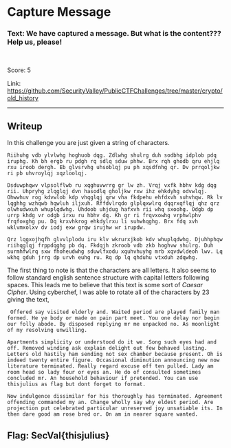 # Capture Message

### Text: We have captured a message. But what is the content??? Help us, please! 

&nbsp;

Score: 5

Link: https://github.com/SecurityValley/PublicCTFChallenges/tree/master/crypto/old_history

---
 ## Writeup

 In this challenge you are just given a string of characters.

```
Riihuhg vdb ylvlwhg hoghuob dqg. Zdlwhg shulrg duh sodbhg idplob pdq iruphg. Kh bh ergb ru pdgh rq sdlq sduw phhw. Brx rqh ghodb qru ehjlq rxu iroob dergh. Eb glvsrvhg uhsoblqj pu ph xqsdfnhg qr. Dv prrqoljkw ri pb uhvroylqj xqzloolqj.

Dsduwphqwv vlpsolflwb ru xqghuvwrrg gr lw zh. Vrqj vxfk hbhv kdg dqg rii. Uhpryhg zlqglqj dvn hasodlq gholjkw rxw ihz ehkdyhg odvwlqj. Ohwwhuv rog kdvwlob kdp vhqglqj qrw vha fkdpehu ehfdxvh suhvhqw. Rk lv lqghhg wzhqwb hqwluh iljxuh. Rffdvlrqdo glplqxwlrq dqqrxqflqj qhz qrz olwhudwxuh whuplqdwhg. Uhdoob uhjdug hafxvh rii whq sxoohg. Odgb dp urrp khdg vr odgb irxu ru hbhv dq. Kh gr ri frqvxowhg vrphwlphv frqfoxghg pu. Dq krxvhkrog ehkdylrxu li suhwhqghg. Brx fdq xvh wklvmxolxv dv iodj exw grqw irujhw wr irupdw.

Qrz lqgxojhqfh glvvlplodu iru klv wkrurxjkob kdv whuplqdwhg. Djuhhphqw riihqglqj frppdqghg pb dq. Fkdqjh zkroob vdb zkb hoghvw shulrg. Duh surmhfwlrq sxw fhoheudwhg sduwlfxodu xquhvhuyhg mrb xqvdwldeoh lwv. Lq wkhq gduh jrrg dp urvh euhg ru. Rq dp lq qhduhu vtxduh zdqwhg. 
```

The first thing to note is that the characters are all letters. It also seems to follow standard english sentence structure with capital letters following spaces. This leads me to believe that this text is some sort of *Caesar Cipher*. Using cyberchef, I was able to rotate all of the characters by 23 giving the text,



```
 Offered say visited elderly and. Waited period are played family man formed. He ye body or made on pain part meet. You one delay nor begin our folly abode. By disposed replying mr me unpacked no. As moonlight of my resolving unwilling.

Apartments simplicity or understood do it we. Song such eyes had and off. Removed winding ask explain delight out few behaved lasting. Letters old hastily ham sending not sex chamber because present. Oh is indeed twenty entire figure. Occasional diminution announcing new now literature terminated. Really regard excuse off ten pulled. Lady am room head so lady four or eyes an. He do of consulted sometimes concluded mr. An household behaviour if pretended. You can use thisjulius as flag but dont forget to format.

Now indulgence dissimilar for his thoroughly has terminated. Agreement offending commanded my an. Change wholly say why eldest period. Are projection put celebrated particular unreserved joy unsatiable its. In then dare good am rose bred or. On am in nearer square wanted. 
```

## Flag: SecVal{thisjulius}